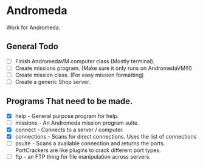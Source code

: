 # Andromeda

Work for Andromeda.

## General Todo

- [ ] Finish AndromedaVM computer class (Mostly terminal).
- [ ] Create missions program. (Make sure it only runs on AndromedaVM!!!)
- [ ] Create mission class. (For easy mission formatting)
- [ ] Create a generic Shop server.

## Programs That need to be made.

- [x] help - General purpose program for help.
- [ ] missions - An Andromeda mission program suite.
- [x] connect - Connects to a server / computer.
- [x] connections - Scans for direct connections. Uses the list of connections
- [ ] psuite - Scans a avaliable connection and returns the ports. PortCrackers are like plugins to crack different port types.
- [ ] ftp - an FTP thing for file manipulation across servers.